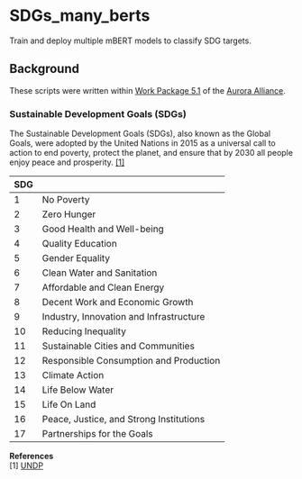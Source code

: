 # SDGs_many_berts
Train and deploy multiple mBERT models to classify SDG targets.

## Background
These scripts were written within [Work Package 5.1](https://alliance.aurora-network.global/work-packages/aurora-sdg-research-dashboard) of the [Aurora Alliance](https://alliance.aurora-network.global/).

### Sustainable Development Goals (SDGs)
The Sustainable Development Goals (SDGs), also known as the Global Goals, were adopted by the United Nations in 2015 as a universal call to action to end poverty, protect the planet, and ensure that by 2030 all people enjoy peace and prosperity. [[1]](#1)

| SDG | |
| --- | --- |
| 1 | No Poverty |
| 2 | Zero Hunger |
| 3 | Good Health and Well-being |
| 4 | Quality Education |
| 5 | Gender Equality |
| 6 | Clean Water and Sanitation |
| 7 | Affordable and Clean Energy |
| 8 | Decent Work and Economic Growth |
| 9 | Industry, Innovation and Infrastructure |
| 10 | Reducing Inequality |
| 11 | Sustainable Cities and Communities |
| 12 | Responsible Consumption and Production |
| 13 | Climate Action |
| 14 | Life Below Water |
| 15 | Life On Land |
| 16 | Peace, Justice, and Strong Institutions |
| 17 | Partnerships for the Goals |

**References** </br>
<a id="1">[1]</a> [UNDP](https://www.undp.org/sustainable-development-goals)
